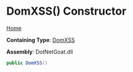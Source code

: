 # DomXSS\(\) Constructor

[Home](../../../../../README.md)

**Containing Type**: [DomXSS](../README.md)

**Assembly**: DotNetGoat\.dll

```csharp
public DomXSS()
```

